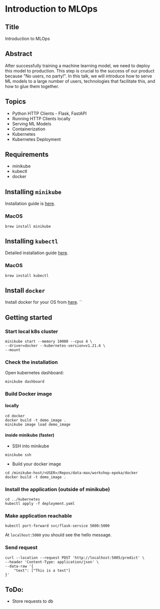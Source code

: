 # Introduction to MLOps

## Title 
Introduction to MLOps

## Abstract
After successfully training a machine learning model, we need to deploy this model to production. This step is crucial to the success of our product because "No users, no party!".
In this talk, we will introduce how to serve ML models to a large number of users, technologies that facilitate this, and how to glue them together.

## Topics

* Python HTTP Clients - Flask, FastAPI 
* Running HTTP Clients locally 
* Serving ML Models 
* Containerization 
* Kubernetes 
* Kubernetes Deployment

## Requirements
* minikube
* kubectl
* docker

## Installing `minikube`

Installation guide is [here](https://minikube.sigs.k8s.io/docs/start/).

### MacOS
```shell
brew install minikube
```

## Installing `kubectl`

Detailed installation guide [here](https://kubernetes.io/docs/tasks/tools/).

### MacOS
```shell
brew install kubectl
```

## Install `docker`
Install docker for your OS from [here](https://docs.docker.com/get-docker/).
``
## Getting started

### Start local k8s cluster
```shell
minikube start --memory 10000 --cpus 4 \
--driver=docker --kubernetes-version=v1.21.6 \
--mount
```

### Check the installation
Open kubernetes dashboard:
```shell
minikube dashboard
```

### Build Docker image
#### locally
```shell
cd docker
docker build -t demo_image .
minikube image load demo_image
```

#### inside minikube (faster)
* SSH into minikube
```shell
minikube ssh
```

* Build your docker image
```shell
cd /minikube-host/<USER>/Repos/data-max/workshop-epoka/docker
docker build -t demo_image .
```

### Install the application (outside of minikube)
```shell
cd ../kubernetes
kubectl apply -f deployment.yaml
```

### Make application reachable
```shell
kubectl port-forward svc/flask-service 5000:5000
```
At `localhost:5000` you should see the hello message.

### Send request

```shell
curl --location --request POST 'http://localhost:5005/predict' \
--header 'Content-Type: application/json' \
--data-raw '{
    "text": ["This is a text"]
}'
```

## ToDo:
* Store requests to db